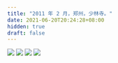 ```yaml
---
title: "2011 年 2 月，郑州，少林寺。"
date: 2021-06-20T20:24:28+08:00
hidden: true
draft: false
---
```


![](https://path-album-1306358676.cos.ap-beijing.myqcloud.com/201102_zhengzhou/01.JPG)
![](https://path-album-1306358676.cos.ap-beijing.myqcloud.com/201102_zhengzhou/02.JPG)
![](https://path-album-1306358676.cos.ap-beijing.myqcloud.com/201102_zhengzhou/03.JPG)
![](https://path-album-1306358676.cos.ap-beijing.myqcloud.com/201102_zhengzhou/04.JPG)
